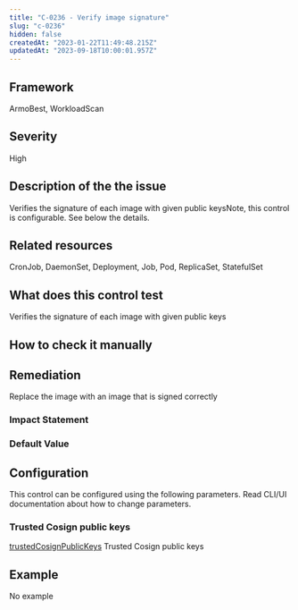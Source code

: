 ```yaml
---
title: "C-0236 - Verify image signature"
slug: "c-0236"
hidden: false
createdAt: "2023-01-22T11:49:48.215Z"
updatedAt: "2023-09-18T10:00:01.957Z"
---
```

## Framework
ArmoBest, WorkloadScan
## Severity
High
## Description of the the issue
Verifies the signature of each image with given public keysNote, this control is configurable. See below the details.
## Related resources
CronJob, DaemonSet, Deployment, Job, Pod, ReplicaSet, StatefulSet
## What does this control test
Verifies the signature of each image with given public keys
## How to check it manually

## Remediation
Replace the image with an image that is signed correctly
### Impact Statement

### Default Value

## Configuration
This control can be configured using the following parameters. Read CLI/UI documentation about how to change parameters.
### Trusted Cosign public keys
[trustedCosignPublicKeys](doc:configuration_parameter_trustedcosignpublickeys)
Trusted Cosign public keys
## Example
No example